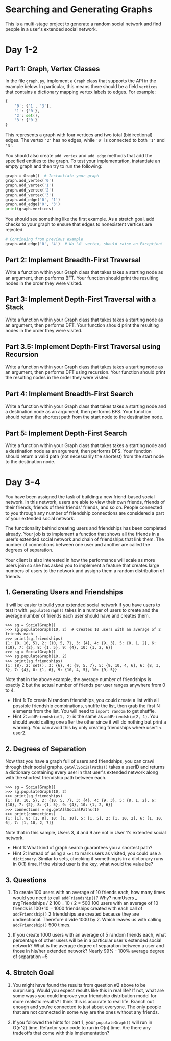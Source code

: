 # Searching and Generating Graphs

This is a multi-stage project to generate a random social network and find people in a user's extended social network.

# Day 1-2

## Part 1: Graph, Vertex Classes

In the file `graph.py`, implement a `Graph` class that supports the API in the example below. In particular, this means there should be a field `vertices` that
contains a dictionary mapping vertex labels to edges. For example:

```python
{
    '0': {'1', '3'},
    '1': {'0'},
    '2': set(),
    '3': {'0'}
}
```

This represents a graph with four vertices and two total (bidirectional) edges.
The vertex `'2'` has no edges, while `'0'` is connected to both `'1'` and `'3'`.

You should also create `add_vertex` and `add_edge` methods that add the
specified entities to the graph. To test your implementation, instantiate an
empty graph and then try to run the following:

```python
graph = Graph()  # Instantiate your graph
graph.add_vertex('0')
graph.add_vertex('1')
graph.add_vertex('2')
graph.add_vertex('3')
graph.add_edge('0', '1')
graph.add_edge('0', '3')
print(graph.vertices)
```

You should see something like the first example. As a stretch goal, add checks
to your graph to ensure that edges to nonexistent vertices are rejected.

```python
# Continuing from previous example
graph.add_edge('0', '4')  # No '4' vertex, should raise an Exception!
```

## Part 2: Implement Breadth-First Traversal

Write a function within your Graph class that takes takes a starting node as an argument, then performs BFT. Your function should print the resulting nodes in the order they were visited.

## Part 3: Implement Depth-First Traversal with a Stack

Write a function within your Graph class that takes takes a starting node as an argument, then performs DFT. Your function should print the resulting nodes in the order they were visited.

## Part 3.5: Implement Depth-First Traversal using Recursion

Write a function within your Graph class that takes takes a starting node as an argument, then performs DFT using recursion. Your function should print the resulting nodes in the order they were visited.

## Part 4: Implement Breadth-First Search

Write a function within your Graph class that takes takes a starting node and a destination node as an argument, then performs BFS. Your function should return the shortest path from the start node to the destination node.

## Part 5: Implement Depth-First Search

Write a function within your Graph class that takes takes a starting node and a destination node as an argument, then performs DFS. Your function should return a valid path (not necessarily the shortest) from the start node to the destination node.

# Day 3-4

You have been assigned the task of building a new friend-based social network. In this network, users are able to view their own friends, friends of their friends, friends of their friends' friends, and so on. People connected to you through any number of friendship connections are considered a part of your extended social network.

The functionality behind creating users and friendships has been completed already. Your job is to implement a function that shows all the friends in a user's extended social network and chain of friendships that link them. The number of connections between one user and another are called the degrees of separation.

Your client is also interested in how the performance will scale as more users join so she has asked you to implement a feature that creates large numbers of users to the network and assigns them a random distribution of friends.

## 1. Generating Users and Friendships

It will be easier to build your extended social network if you have users to test it with. `populateGraph()` takes in a number of users to create and the average number of friends each user should have and creates them.

```
>>> sg = SocialGraph()
>>> sg.populateGraph(10, 2)  # Creates 10 users with an average of 2 friends each
>>> print(sg.friendships)
{1: {8, 10, 5}, 2: {10, 5, 7}, 3: {4}, 4: {9, 3}, 5: {8, 1, 2}, 6: {10}, 7: {2}, 8: {1, 5}, 9: {4}, 10: {1, 2, 6}}
>>> sg = SocialGraph()
>>> sg.populateGraph(10, 2)
>>> print(sg.friendships)
{1: {8}, 2: set(), 3: {6}, 4: {9, 5, 7}, 5: {9, 10, 4, 6}, 6: {8, 3, 5}, 7: {4}, 8: {1, 6}, 9: {10, 4, 5}, 10: {9, 5}}
```

Note that in the above example, the average number of friendships is exactly 2 but the actual number of friends per user ranges anywhere from 0 to 4.

- Hint 1: To create N random friendships, you could create a list with all possible friendship combinations, shuffle the list, then grab the first N elements from the list. You will need to `import random` to get shuffle.
- Hint 2: `addFriendship(1, 2)` is the same as `addFriendship(2, 1)`. You should avoid calling one after the other since it will do nothing but print a warning. You can avoid this by only creating friendships where user1 < user2.

## 2. Degrees of Separation

Now that you have a graph full of users and friendships, you can crawl through their social graphs. `getAllSocialPaths()` takes a userID and returns a dictionary containing every user in that user's extended network along with the shortest friendship path between each.

```
>>> sg = SocialGraph()
>>> sg.populateGraph(10, 2)
>>> print(sg.friendships)
{1: {8, 10, 5}, 2: {10, 5, 7}, 3: {4}, 4: {9, 3}, 5: {8, 1, 2}, 6: {10}, 7: {2}, 8: {1, 5}, 9: {4}, 10: {1, 2, 6}}
>>> connections = sg.getAllSocialPaths(1)
>>> print(connections)
{1: [1], 8: [1, 8], 10: [1, 10], 5: [1, 5], 2: [1, 10, 2], 6: [1, 10, 6], 7: [1, 10, 2, 7]}
```

Note that in this sample, Users 3, 4 and 9 are not in User 1's extended social network.

- Hint 1: What kind of graph search guarantees you a shortest path?
- Hint 2: Instead of using a `set` to mark users as visited, you could use a `dictionary`. Similar to sets, checking if something is in a dictionary runs in O(1) time. If the visited user is the key, what would the value be?

## 3. Questions

1. To create 100 users with an average of 10 friends each, how many times would you need to call `addFriendship()`? Why?
   numUsers _ avgFriendships / 2
   100 _ 10 / 2 = 500
   100 users with an average of 10 friends is 100\*10 = 1000 friendships created
   with each call of `addFriendship()` 2 friendships are created because they are undirectional. Therefore divide 1000 by 2. Which leaves us with calling `addFriendship()` 500 times.

2. If you create 1000 users with an average of 5 random friends each, what percentage of other users will be in a particular user's extended social network? What is the average degree of separation between a user and those in his/her extended network?
   Nearly 99% - 100%
   average degree of separation ~5

## 4. Stretch Goal

1. You might have found the results from question #2 above to be surprising. Would you expect results like this in real life? If not, what are some ways you could improve your friendship distribution model for more realistic results?
   I think this is accurate to real life. Branch out enough and you're connected to just about everyone. The only people that are not connected in some way are the ones without any friends.

2) If you followed the hints for part 1, your `populateGraph()` will run in O(n^2) time. Refactor your code to run in O(n) time. Are there any tradeoffs that come with this implementation?
